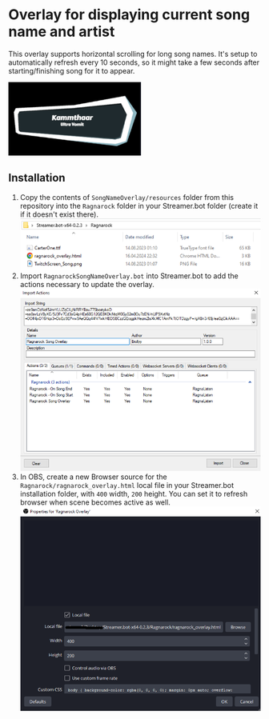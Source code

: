 # Overlay for displaying current song name and artist

This overlay supports horizontal scrolling for long song names. It's setup to automatically refresh every 10 seconds, so it might take a few seconds after starting/finishing song for it to appear.

![overlay](image.png)

## Installation

1. Copy the contents of `SongNameOverlay/resources` folder from this repository into the `Ragnarock` folder in your Streamer.bot folder (create it if it doesn't exist there).
![ragnarock folder](ragnarock_folder.png)
2. Import `RagnarockSongNameOverlay.bot` into Streamer.bot to add the actions necessary to update the overlay.
![alt text](import.png)
3. In OBS, create a new Browser source for the `Ragnarock/ragnarock_overlay.html` local file in your Streamer.bot installation folder, with `400` width, `200` height. You can set it to refresh browser when scene becomes active as well.
![obs source](obs.png)